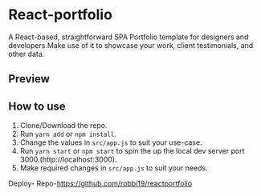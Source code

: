 # React-portfolio
A React-based, straightforward SPA Portfolio template for designers and developers.Make use of it to showcase your work, client testimonials, and other data.

## Preview


## How to use
1. Clone/Download the repo.
2. Run  ``` yarn add ``` or ``` npm install ```.
3. Change the values in ```src/app.js``` to suit your use-case.
4. Run ```yarn start``` or ```npm start``` to spin the up the local dev server port 3000.(http://localhost:3000).
5. Make required changes in ```src/app.js``` to suit your needs.

Deploy- 
Repo-https://github.com/robbi19/reactportfolio


